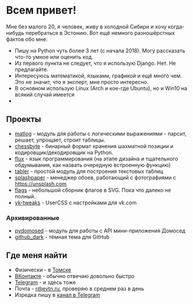 # Всем привет!

Мне без малого 20, я человек, живу в холодной Сибири и хочу когда-нибудь перебраться в Эстонию.
Вот ещё немного разношёрстных фактов обо мне:

* Пишу на Python чуть более 3 лет (с начала 2018). Могу рассказать что-то умное или оценить код.
* Из первого пункта не следует, что я использую Django. Нет. Не предлагайте.
* Интересуюсь математикой, языками, графикой и ещё много чем. Это не значит, что я эксперт, мне просто интересно.
* В основном использую Linux (Arch и кое-где Ubuntu), но и Win10 на всякий случай имеется
* 

## Проекты

* [matlog](https://github.com/evtn/matlog) - модуль для работы с логическими выражениями - парсит, решает, упрощает, строит таблицы.
* [chessbyte](https://github.com/evtn/chessbyte) - бинарный формат хранения шахматной позиции и кодировщик/декодировщик на Python.
* [flux](https://vk.com/fluxbot) - язык программирования (на этапе дизайна и тщательного обдумывания, как назвать очередную встроенную функцию)
* [tabler](https://github.com/evtn/tabler) - простой модуль для построения текстовых таблиц
* [splashpaper](https://github.com/evtn/splashpaper) - менеджер обоев, работающий с фотографиями с https://unsplash.com
* [flags](https://github.com/evtn/flags) - небольшой сборник флагов в SVG. Пока что далеко не полный.
* [vk-tweaks](https://github.com/evtn/vk-tweaks) - UserCSS с настройками для vk.com

### Архивированные

* [pydomosed](https://github.com/evtn/pydomosed) - модуль для работы с API мини-приложения Домосед
* [github_dark](https://github.com/evtn/github-dark) - тёмная тема для GitHub

## Где меня найти

* Физически - в [Томске](https://ru.wikipedia.org/wiki/%D0%A2%D0%BE%D0%BC%D1%81%D0%BA)
* [ВКонтакте](https://vk.com/qevitta) - обычно отвечаю довольно быстро
* [Telegram](https://t.me/aternative) - и здесь тоже
* Почта - r@evtn.ru, проверяю в среднем раз в день
* Изредка пишу в [канал в Telegram](https://t.me/reta_e)
